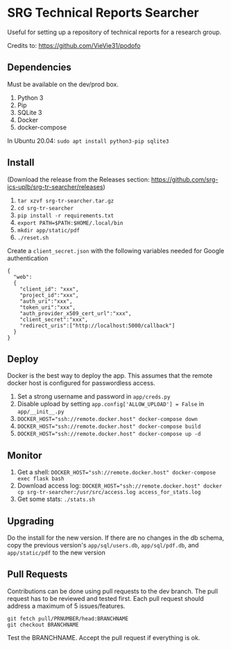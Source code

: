 # SRG Technical Reports Searcher

Useful for setting up a repository of technical reports for a research group.

Credits to: https://github.com/VieVie31/podofo

## Dependencies
Must be available on the dev/prod box.
1. Python 3
2. Pip
3. SQLite 3
4. Docker
5. docker-compose

In Ubuntu 20.04: `sudo apt install python3-pip sqlite3`

## Install

(Download the release from the Releases section: https://github.com/srg-ics-uplb/srg-tr-searcher/releases)

1. `tar xzvf srg-tr-searcher.tar.gz`
2. `cd srg-tr-searcher`
3. `pip install -r requirements.txt`
4. `export PATH=$PATH:$HOME/.local/bin`
5. `mkdir app/static/pdf`
6. `./reset.sh`

Create a `client_secret.json` with the following variables needed for 
Google authentication

```
{
  "web":
  {
    "client_id": "xxx",
    "project_id":"xxx",
    "auth_uri":"xxx",
    "token_uri":"xxx",
    "auth_provider_x509_cert_url":"xxx",
    "client_secret":"xxx",
    "redirect_uris":["http://localhost:5000/callback"]
  }
}

```

<!-- ## Populate
1. Set the username and password in `app/creds.py`
2. Enable upload by setting `app.config['ALLOW_UPLOAD'] = True` in `app/__init__.py`
3. `gunicorn -c gunicorn_config.py app:app`
4. Open `http://127.0.0.1:5000` in browser
5. Check `access.log` and `error.log` files 
6. Add contents through the upload link -->

## Deploy
Docker is the best way to deploy the app. This assumes that the remote docker 
host is configured for passwordless access.

1.  Set a strong username and password in `app/creds.py`
2.  Disable upload by setting `app.config['ALLOW_UPLOAD'] = False` in `app/__init__.py`
3. `DOCKER_HOST="ssh://remote.docker.host" docker-compose down`
4. `DOCKER_HOST="ssh://remote.docker.host" docker-compose build`
5. `DOCKER_HOST="ssh://remote.docker.host" docker-compose up -d`

## Monitor
1. Get a shell: `DOCKER_HOST="ssh://remote.docker.host" docker-compose exec flask bash`
2. Download access log: `DOCKER_HOST="ssh://remote.docker.host" docker cp srg-tr-searcher:/usr/src/access.log access_for_stats.log`
3. Get some stats: `./stats.sh`

## Upgrading

Do the install for the new version. If there are no changes in the db schema,
copy the previous version's `app/sql/users.db`, `app/sql/pdf.db`, and `app/static/pdf` to the new version

## Pull Requests
Contributions can be done using pull requests to the dev branch.
The pull request has to be reviewed and tested first. Each pull request 
should address a maximum of 5 issues/features. 

```
git fetch pull/PRNUMBER/head:BRANCHNAME
git checkout BRANCHNAME
```

Test the BRANCHNAME. Accept the pull request if everything is ok.
